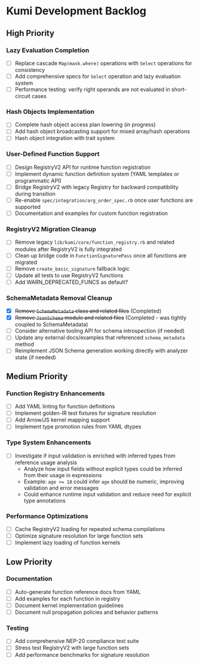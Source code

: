 # Kumi Development Backlog

## High Priority

### Lazy Evaluation Completion
- [ ] Replace cascade `Map(mask.where)` operations with `Select` operations for consistency
- [ ] Add comprehensive specs for `Select` operation and lazy evaluation system
- [ ] Performance testing: verify right operands are not evaluated in short-circuit cases

### Hash Objects Implementation  
- [ ] Complete hash object access plan lowering (in progress)
- [ ] Add hash object broadcasting support for mixed array/hash operations
- [ ] Hash object integration with trait system

### User-Defined Function Support
- [ ] Design RegistryV2 API for runtime function registration
- [ ] Implement dynamic function definition system (YAML templates or programmatic API)
- [ ] Bridge RegistryV2 with legacy Registry for backward compatibility during transition
- [ ] Re-enable `spec/integration/arg_order_spec.rb` once user functions are supported
- [ ] Documentation and examples for custom function registration

### RegistryV2 Migration Cleanup
- [ ] Remove legacy `lib/kumi/core/function_registry.rb` and related modules after RegistryV2 is fully integrated
- [ ] Clean up bridge code in `FunctionSignaturePass` once all functions are migrated  
- [ ] Remove `create_basic_signature` fallback logic
- [ ] Update all tests to use RegistryV2 functions
- [ ] Add WARN_DEPRECATED_FUNCS as default?

### SchemaMetadata Removal Cleanup
- [x] ~~Remove `SchemaMetadata` class and related files~~ (Completed)
- [x] ~~Remove `JsonSchema` module and related files~~ (Completed - was tightly coupled to SchemaMetadata)
- [ ] Consider alternative tooling API for schema introspection (if needed)
- [ ] Update any external docs/examples that referenced `schema_metadata` method
- [ ] Reimplement JSON Schema generation working directly with analyzer state (if needed)

## Medium Priority

### Function Registry Enhancements
- [ ] Add YAML linting for function definitions
- [ ] Implement golden-IR test fixtures for signature resolution
- [ ] Add Arrow/JS kernel mapping support
- [ ] Implement type promotion rules from YAML dtypes

### Type System Enhancements
- [ ] Investigate if input validation is enriched with inferred types from reference usage analysis
  - Analyze how input fields without explicit types could be inferred from their usage in expressions
  - Example: `age >= 18` could infer `age` should be numeric, improving validation and error messages
  - Could enhance runtime input validation and reduce need for explicit type annotations

### Performance Optimizations
- [ ] Cache RegistryV2 loading for repeated schema compilations
- [ ] Optimize signature resolution for large function sets
- [ ] Implement lazy loading of function kernels

## Low Priority

### Documentation
- [ ] Auto-generate function reference docs from YAML
- [ ] Add examples for each function in registry
- [ ] Document kernel implementation guidelines
- [ ] Document null propagation policies and behavior patterns

### Testing
- [ ] Add comprehensive NEP-20 compliance test suite
- [ ] Stress test RegistryV2 with large function sets
- [ ] Add performance benchmarks for signature resolution